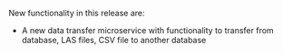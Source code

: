 New functionality in this release are:
* A new data transfer microservice with functionality to transfer from 
database, LAS files, CSV file to another database
